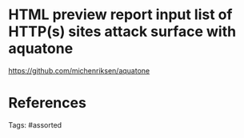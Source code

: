 # HTML preview report input list of HTTP(s) sites attack surface with aquatone
https://github.com/michenriksen/aquatone

# References

Tags:
    #assorted

